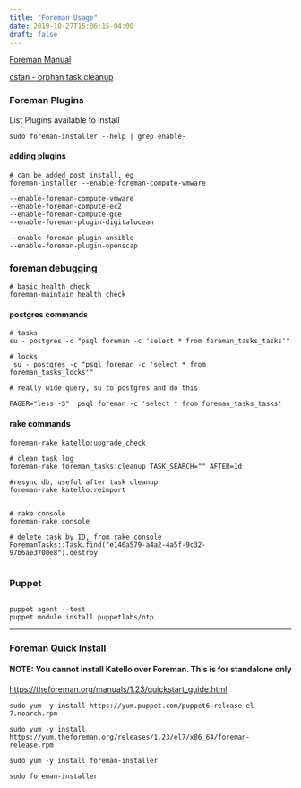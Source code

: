 ```yaml
---
title: "Foreman Usage"
date: 2019-10-27T15:06:15-04:00
draft: false
---
```


[Foreman Manual](https://theforeman.org/manuals/1.23/index.html#1.Foreman1.23Manual)

[cstan - orphan task cleanup](https://cstan.io/?p=8976&lang=en)


### Foreman Plugins

List Plugins available to install
```
sudo foreman-installer --help | grep enable-
```

#### adding plugins
```
# can be added post install, eg 
foreman-installer --enable-foreman-compute-vmware

--enable-foreman-compute-vmware 
--enable-foreman-compute-ec2 
--enable-foreman-compute-gce
--enable-foreman-plugin-digitalocean 

--enable-foreman-plugin-ansible 
--enable-foreman-plugin-openscap
```


### foreman debugging

```
# basic health check
foreman-maintain health check

```

#### postgres commands

```
# tasks
su - postgres -c "psql foreman -c 'select * from foreman_tasks_tasks'"

# locks
 su - postgres -c "psql foreman -c 'select * from foreman_tasks_locks'"

# really wide query, su to postgres and do this

PAGER="less -S"  psql foreman -c 'select * from foreman_tasks_tasks'

```

#### rake commands

```
foreman-rake katello:upgrade_check

# clean task log
foreman-rake foreman_tasks:cleanup TASK_SEARCH="" AFTER=1d

#resync db, useful after task cleanup
foreman-rake katello:reimport


# rake console
foreman-rake console

# delete task by ID, from rake console
ForemanTasks::Task.find("e140a579-a4a2-4a5f-9c32-97b6ae3700e8").destroy


```



### Puppet
```

puppet agent --test
puppet module install puppetlabs/ntp

```

------

### Foreman Quick Install

#### NOTE: You cannot install Katello over Foreman. This is for standalone only

https://theforeman.org/manuals/1.23/quickstart_guide.html

```
sudo yum -y install https://yum.puppet.com/puppet6-release-el-7.noarch.rpm

sudo yum -y install https://yum.theforeman.org/releases/1.23/el7/x86_64/foreman-release.rpm

sudo yum -y install foreman-installer

sudo foreman-installer
```
